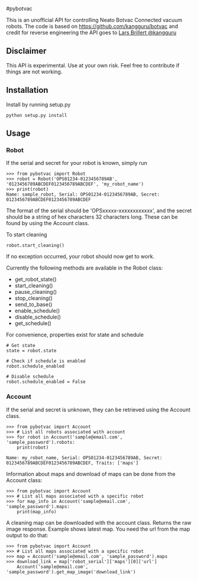 #pybotvac

This is an unofficial API for controlling Neato Botvac Connected vacuum robots.
The code is based on https://github.com/kangguru/botvac and credit for reverse engineering the API goes to
[Lars Brillert @kangguru](https://github.com/kangguru)

## Disclaimer
This API is experimental. Use at your own risk. Feel free to contribute if things are not working.

## Installation
Install by running setup.py

    python setup.py install

## Usage
### Robot
If the serial and secret for your robot is known, simply run

    >>> from pybotvac import Robot
    >>> robot = Robot('OPS01234-0123456789AB', '0123456789ABCDEF0123456789ABCDEF', 'my_robot_name')
    >>> print(robot)
    Name: sample_robot, Serial: OPS01234-0123456789AB, Secret: 0123456789ABCDEF0123456789ABCDEF

The format of the serial should be 'OPSxxxxx-xxxxxxxxxxxx', and the secret should be a string of hex characters 32 characters long.
These can be found by using the Account class.

To start cleaning

    robot.start_cleaning()

If no exception occurred, your robot should now get to work.

Currently the following methods are available in the Robot class:

* get_robot_state()
* start_cleaning()
* pause_cleaning()
* stop_cleaning()
* send_to_base()
* enable_schedule()
* disable_schedule()
* get_schedule()

For convenience, properties exist for state and schedule

    # Get state
    state = robot.state

    # Check if schedule is enabled
    robot.schedule_enabled

    # Disable schedule
    robot.schedule_enabled = False

### Account
If the serial and secret is unknown, they can be retrieved using the Account class.

    >>> from pybotvac import Account
    >>> # List all robots associated with account
    >>> for robot in Account('sample@email.com', 'sample_password').robots:
        print(robot)

    Name: my_robot_name, Serial: OPS01234-0123456789AB, Secret: 0123456789ABCDEF0123456789ABCDEF, Traits: ['maps']

Information about maps and download of maps can be done from the Account class:

    >>> from pybotvac import Account
    >>> # List all maps associated with a specific robot
    >>> for map_info in Account('sample@email.com', 'sample_password').maps:
        print(map_info)

A cleaning map can be downloaded with the account class. Returns the raw image response. Example shows latest map.
 You need the url from the map output to do that:

    >>> from pybotvac import Account
    >>> # List all maps associated with a specific robot
    >>> map = Account('sample@email.com', 'sample_password').maps
    >>> download_link = map['robot_serial']['maps'][0]['url']
        Account('sample@email.com', 'sample_password').get_map_image('download_link')
